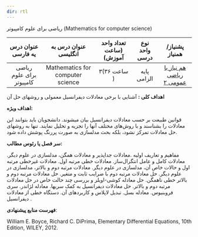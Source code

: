 ```yaml
---
dir: rtl
---
```

ریاضی برای علوم کامپیوتر (Mathematics for computer science)


|عنوان درس یه فارسی|عنوان درس به انگلیسی|تعداد واحد (ساعت آموزش)|نوع واحد درسی|پشنیاز/همنیاز|
|:-:|:-:|:-:|:-:|:-:|
|ریاضی برای علوم کامپیوتر | Mathematics for computer science | ۳(۳۶ ساعت ) | پایه الزامی|<a href="https://hackmd.io/@mi9DyCHBTBysBcPECILFaA/calculusII">هم نیاز با ریاضی عمومی ۲|**نظری
    
**اهداف کلی :**   آشنایی با برخی معادلات دیفرانسیل معمولی و روشهای حل آن 

**اهداف ویژه:**

قوانین طبیعت بر حسب معادلات دیفرانسیل بیان میشوند. دانشجویان باید بتوانند این معادلات را بشناسند و با روش‌های مختلف آنها را تجزیه و تحلیل نمایند. تنها به روشهای حل معادلات تمرکز نشود، بلکه بحث مدلسازی به صورت پررنگ پوشش داده شود.

**سر فصل یا رئوس مطالب:** 

مفاهیم و تعاریف اولیه .معادلات جداپذیر و معادلات همگن، مدلسازی در علوم دیگر. معادلات کامل و عامل انتگرال‌ساز. معادلات خطی مرتبه اول. معادلات غیرخطی مرتبه اول و حالات خاص آن، مدلسازی در علوم دیگر. معادلات مرتبه دوم و بالاتر، مدلسازی در علوم دیگر. حل معادلات مرتبه دوم با ضرایب ثابت و متغیر. حل معادلات مرتبه دوم و بالاتر خطی ناهمگن. حل معادله کوشی-اویلر و بررسی چند حالت خاص در حل معادلات مرتبه دوم و بالاتر. حل معادلات دیفرانسیل به کمک سریها. معادله لژاندر. سری فروبنیوس. معادله بسل. تبدیل لاپلاس و کاربردهای آن. دستگاه خطی از معادلات دیفرانسیل .

**فهرست منابع پیشنهادی**:

William E. Boyce, Richard C. DiPrima, Elementary Differential Equations, 10th Edition, WILEY, 2012.
